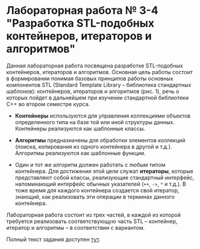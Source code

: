 # Лабораторная работа № 3-4 "Разработка STL-подобных контейнеров, итераторов и алгоритмов"

Данная лабораторная работа посвящена разработке STL-подобных контейнеров, итераторов и алгоритмов.
Основная цель работы состоит в формировании понимая базовых принципов работы основных компонентов STL (Standard Template Library – библиотека стандартных шаблонов):
контейнеров, итераторов и алгоритмов (рис. 1), речь о которых пойдет в дальнейшем при изучении стандартной библиотеки C++ во втором семестре курса.


*  **Контейнеры** используются для управления коллекциями объектов определенного типа на базе той или иной структуры данных.
Контейнеры реализуются как шаблонные классы.


*  **Алгоритмы** предназначены для обработки элементов коллекций (поиска, копирования из одного контейнера в другой и т.д.).
Алгоритмы реализуются как шаблонные функции.


*  Один и тот же алгоритм должен работать с любым типом контейнера.
Для достижения этой цели служат **итераторы**, которые представляют собой классы, реализующие стандартный интерфейс,
напоминающий интерфейс обычных указателей (`++`, `->`, `*` и т.д.).
В тоже время для каждого контейнера создается свой итератор, знающий, как реализовать эти операции в терминах данного контейнера.

Лабораторная работа состоит из трех частей, в каждой из которой требуется реализовать
соответствующую часть STL – контейнер, итератор и алгоритмы – в соответствии с вариантом.

Полный текст задания доступен [тут](https://vk.com/doc-136542675_594345070).